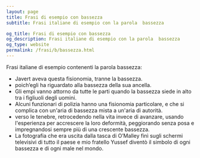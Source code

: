```yaml
---
layout: page
title: Frasi di esempio con bassezza 
subtitle: Frasi italiane di esempio con la parola  bassezza

og_title: Frasi di esempio con bassezza 
og_description: Frasi italiane di esempio con la parola  bassezza
og_type: website
permalink: /frasi/b/bassezza.html
---
```


Frasi italiane di esempio contenenti la parola bassezza:


- Javert aveva questa fisionomia, tranne la bassezza.
- poich’egli ha riguardato alla bassezza della sua ancella.
- Gli empi vanno attorno da tutte le parti quando la bassezza siede in alto tra i figliuoli degli uomini.
- Alcuni funzionari di polizia hanno una fisionomia particolare, e che si complica con un'aria di bassezza mista a un'aria di autorità.
- verso le tenebre, retrocedendo nella vita invece di avanzare, usando l'esperienza per accrescere la loro deformità, peggiorando senza posa e impregnandosi sempre più di una crescente bassezza.
- La fotografia che era uscita dalla tasca di O’Malley finì sugli schermi televisivi di tutto il paese e mio fratello Yussef diventò il simbolo di ogni bassezza e di ogni male nel mondo.
